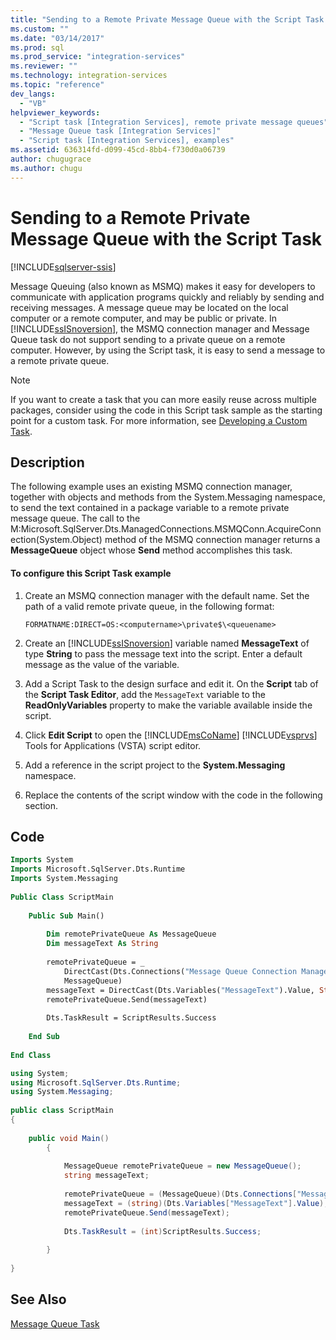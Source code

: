 ```yaml
---
title: "Sending to a Remote Private Message Queue with the Script Task | Microsoft Docs"
ms.custom: ""
ms.date: "03/14/2017"
ms.prod: sql
ms.prod_service: "integration-services"
ms.reviewer: ""
ms.technology: integration-services
ms.topic: "reference"
dev_langs: 
  - "VB"
helpviewer_keywords: 
  - "Script task [Integration Services], remote private message queues"
  - "Message Queue task [Integration Services]"
  - "Script task [Integration Services], examples"
ms.assetid: 636314fd-d099-45cd-8bb4-f730d0a06739
author: chugugrace
ms.author: chugu
---
```

# Sending to a Remote Private Message Queue with the Script Task

[!INCLUDE[sqlserver-ssis](../../includes/applies-to-version/sqlserver-ssis.md)]


  Message Queuing (also known as MSMQ) makes it easy for developers to communicate with application programs quickly and reliably by sending and receiving messages. A message queue may be located on the local computer or a remote computer, and may be public or private. In [!INCLUDE[ssISnoversion](../../includes/ssisnoversion-md.md)], the MSMQ connection manager and Message Queue task do not support sending to a private queue on a remote computer. However, by using the Script task, it is easy to send a message to a remote private queue.  
  
> [!NOTE]  
>  If you want to create a task that you can more easily reuse across multiple packages, consider using the code in this Script task sample as the starting point for a custom task. For more information, see [Developing a Custom Task](../../integration-services/extending-packages-custom-objects/task/developing-a-custom-task.md).  
  
## Description  
 The following example uses an existing MSMQ connection manager, together with objects and methods from the System.Messaging namespace, to send the text contained in a package variable to a remote private message queue. The call to the M:Microsoft.SqlServer.Dts.ManagedConnections.MSMQConn.AcquireConnection(System.Object) method of the MSMQ connection manager returns a **MessageQueue** object whose **Send** method accomplishes this task.  
  
#### To configure this Script Task example  
  
1.  Create an MSMQ connection manager with the default name. Set the path of a valid remote private queue, in the following format:  
  
    ```  
    FORMATNAME:DIRECT=OS:<computername>\private$\<queuename>  
    ```  
  
2.  Create an [!INCLUDE[ssISnoversion](../../includes/ssisnoversion-md.md)] variable named **MessageText** of type **String** to pass the message text into the script. Enter a default message as the value of the variable.  
  
3.  Add a Script Task to the design surface and edit it. On the **Script** tab of the **Script Task Editor**, add the `MessageText` variable to the **ReadOnlyVariables** property to make the variable available inside the script.  
  
4.  Click **Edit Script** to open the [!INCLUDE[msCoName](../../includes/msconame-md.md)] [!INCLUDE[vsprvs](../../includes/vsprvs-md.md)] Tools for Applications (VSTA) script editor.  
  
5.  Add a reference in the script project to the **System.Messaging** namespace.  
  
6.  Replace the contents of the script window with the code in the following section.  
  
## Code  
  
```vb  
Imports System  
Imports Microsoft.SqlServer.Dts.Runtime  
Imports System.Messaging  
  
Public Class ScriptMain  
  
    Public Sub Main()  
  
        Dim remotePrivateQueue As MessageQueue  
        Dim messageText As String  
  
        remotePrivateQueue = _  
            DirectCast(Dts.Connections("Message Queue Connection Manager").AcquireConnection(Dts.Transaction), _  
            MessageQueue)  
        messageText = DirectCast(Dts.Variables("MessageText").Value, String)  
        remotePrivateQueue.Send(messageText)  
  
        Dts.TaskResult = ScriptResults.Success  
  
    End Sub  
  
End Class  
```  
  
```csharp  
using System;  
using Microsoft.SqlServer.Dts.Runtime;  
using System.Messaging;  
  
public class ScriptMain  
{  
  
    public void Main()  
        {  
  
            MessageQueue remotePrivateQueue = new MessageQueue();  
            string messageText;  
  
            remotePrivateQueue = (MessageQueue)(Dts.Connections["Message Queue Connection Manager"].AcquireConnection(Dts.Transaction) as MessageQueue);  
            messageText = (string)(Dts.Variables["MessageText"].Value);  
            remotePrivateQueue.Send(messageText);  
  
            Dts.TaskResult = (int)ScriptResults.Success;  
  
        }  
  
}  
```  
  
## See Also  
 [Message Queue Task](../../integration-services/control-flow/message-queue-task.md)  
  
  
